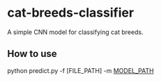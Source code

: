 # cat-breeds-classifier
A simple CNN model for classifying cat breeds.

## How to use
python predict.py -f [FILE_PATH] -m [MODEL_PATH](optional)
